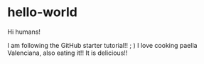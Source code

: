 # hello-world

Hi humans!

I am following the GitHub starter tutorial!! ; )
I love cooking paella Valenciana, also eating it!! It is delicious!!
